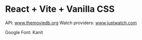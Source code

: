 # React + Vite + Vanilla CSS

API: www.themoviedb.org
Watch providers: www.justwatch.com

Google Font: Kanit
